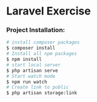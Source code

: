 # Laravel Exercise

### Project Installation:
```bash
# install composer packages
$ composer install
# Install all npm packages
$ npm install
# start local server
$ php artisan serve
# Start watch mode
$ npm run watch
# Create link to public
$ php artisan storage:link
```

